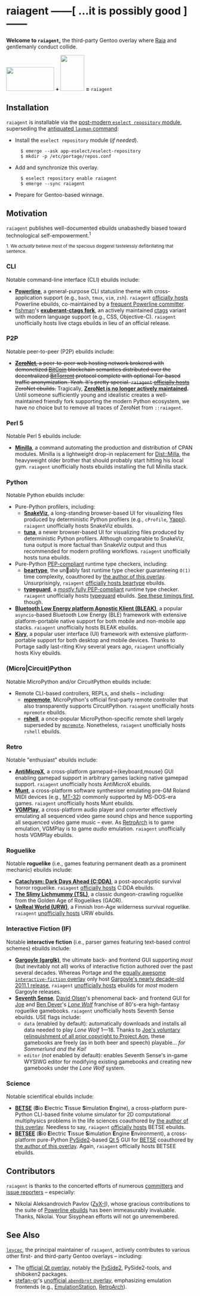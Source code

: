 raiagent ——[ …it is possibly good ]——
=====================================

<!---
FIXME: Uncomment the following preferred document title, assuming we finally
crush all outstanding Travis-CI issues.

raiagent —————————[ [![Build Status](https://api.travis-ci.org/leycec/raiagent.svg?branch=master)](https://travis-ci.org/leycec/raiagent) ]—————————
===========
--->

**Welcome to `raiagent`,** the third-party Gentoo overlay where [Raia](https://en.wikipedia.org/wiki/Raja_%28genus%29) and gentlemanly conduct collide.

<img src="https://cloud.githubusercontent.com/assets/217028/7741975/ce3e814a-ff55-11e4-84d9-7fe8f2fab2f0.png" width="128" height="64"/> **+** <img src="https://cloud.githubusercontent.com/assets/217028/7742504/0d4c7394-ff5e-11e4-9352-9a30362fb37c.png" width="64" height="96"/> **=** `raiagent`

## Installation

`raiagent` is installable via the [post-modern `eselect repository`
module](https://wiki.gentoo.org/wiki/Eselect/Repository), superseding the
[antiquated `layman` command](https://wiki.gentoo.org/wiki/Layman):

* Install the `eselect repository` module (*if needed*).

        $ emerge --ask app-eselect/eselect-repository
        $ mkdir -p /etc/portage/repos.conf

* Add and synchronize this overlay.

        $ eselect repository enable raiagent
        $ emerge --sync raiagent

* Prepare for Gentoo-based winnage.

## Motivation

`raiagent` publishes well-documented ebuilds unabashedly biased toward technological self-empowerment.<sup>1</sup>

<sup>1. We *actually* believe most of the specious doggerel tastelessly defibrillating that sentence.</sup>

### CLI

Notable command-line interface (CLI) ebuilds include:

* **[Powerline](https://github.com/powerline/powerline)**, a general-purpose CLI
  statusline theme with cross-application support (e.g., `bash`, `tmux`, `vim`,
  `zsh`). `raiagent` [officially
  hosts](https://powerline.readthedocs.org/en/latest/installation/linux.html)
  Powerline ebuilds, co-maintained by a [frequent Powerline
  committer](https://github.com/ZyX-I).
* [fishman](https://github.com/fishman)'s **[exuberant-ctags
  fork](https://github.com/fishman/ctags)**, an actively maintained
  [ctags](https://en.wikipedia.org/wiki/Ctags) variant with modern language
  support (e.g., CSS, Objective-C). `raiagent` unofficially hosts live ctags
  ebuilds in lieu of an official release.

### P2P

Notable peer-to-peer (P2P) ebuilds include:

* ~~**[ZeroNet](https://zeronet.io)**, a peer-to-peer web hosting network
  brokered with demonetized [BitCoin](https://en.wikipedia.org/wiki/Bitcoin)
  blockchain semantics distributed over the decentralized
  [BitTorrent](https://en.wikipedia.org/wiki/BitTorrent) protocol complete with
  optional Tor-based traffic anonymization. *Yeah.* It's pretty special.
  `raiagent` [officially hosts](https://github.com/HelloZeroNet/ZeroNet)
  ZeroNet ebuilds.~~ Tragically, **[ZeroNet is no longer actively
  maintained](https://github.com/HelloZeroNet/ZeroNet/issues/2749).** Until
  someone sufficiently young and idealistic creates a well-maintained friendly
  fork supporting the modern Python ecosystem, we have *no* choice but to
  remove all traces of ZeroNet from `::raiagent`.

### Perl 5

Notable Perl 5 ebuilds include:

* **[Minilla](https://metacpan.org/pod/Minilla)**, a command automating the
  production and distribution of CPAN modules. Minilla is a lightweight drop-in
  replacement for [Dist::Milla](https://metacpan.org/pod/Dist::Milla), the
  heavyweight older brother that should probably start hitting his local gym.
  `raiagent` unofficially hosts ebuilds installing the full Minilla stack.

### Python

Notable Python ebuilds include:

* Pure-Python profilers, including:
  * **[SnakeViz](https://jiffyclub.github.io/snakeviz)**, a long-standing
    browser-based UI for visualizing files produced by deterministic Python
    profilers (e.g., `cProfile`, [Yappi](https://github.com/sumerc/yappi)).
    `raiagent` unofficially hosts SnakeViz ebuilds.
  * **[tuna](https://github.com/nschloe/tuna)**, a newer browser-based UI for
    visualizing files produced by deterministic Python profilers. Although
    comparable to SnakeViz, tuna output is more factual than SnakeViz output
    and thus recommended for modern profiling workflows. `raiagent`
    unofficially hosts tuna ebuilds.
* Pure-Python [PEP-compliant](https://www.python.org/dev/peps/pep-0484) runtime
  type checkers, including:
  * **[beartype](https://github.com/beartype/beartype)**, the un:bear:ably fast
    runtime type checker guaranteeing `O(1)` time complexity, coauthored by
    [the author of this overlay](https://github.com/leycec). Unsurprisingly,
    `raiagent` [officially hosts
    beartype](https://github.com/beartype/beartype#features) ebuilds.
  * **[typeguard](https://github.com/agronholm/typeguard)**, a
    [*mostly* fully PEP-compliant](https://www.python.org/dev/peps/pep-0484)
    runtime type checker. `raiagent` unofficially hosts
    [typeguard](https://github.com/agronholm/typeguard) ebuilds. [See these
    timings first](https://github.com/beartype/beartype#timings), though.
* **[Bluetooth Low Energy platform Agnostic Klient
  (BLEAK)](https://github.com/hbldh/bleak)**, a popular `asyncio`-based
  Bluetooth Low Energy (BLE) framework with extensive platform-portable native
  support for both mobile and non-mobile app stacks. `raiagent` unofficially
  hosts BLEAK ebuilds.
* **[Kivy](https://kivy.org)**, a popular user interface (UI) framework with
  extensive platform-portable support for both desktop and mobile devices.
  Thanks to Portage sadly last-riting Kivy several years ago, `raiagent`
  unofficially hosts Kivy ebuilds.

### (Micro|Circuit)Python

Notable MicroPython and/or CircuitPython ebuilds include:

* Remote CLI-based controllers, REPLs, and shells – including:
  * **[mpremote](https://docs.micropython.org/en/latest/reference/mpremote.html)**,
    MicroPython's official first-party remote controller that also
    transparently supports CircuitPython. `raiagent` unofficially hosts
    `mpremote` ebuilds.
  * **[rshell](https://github.com/dhylands/rshell)**, a once-popular
    MicroPython-specific remote shell largely superseded by
    [`mpremote`](https://docs.micropython.org/en/latest/reference/mpremote.html).
    Nonetheless, `raiagent` unofficially hosts `rshell` ebuilds.

### Retro

Notable "enthusiast" ebuilds include:

* **[AntiMicroX](https://github.com/AntiMicroX/antimicrox)**, a cross-platform
  gamepad->{keyboard,mouse} GUI enabling gamepad support in arbitrary games
  lacking native gamepad support. `raiagent` unofficially hosts AntiMicroX
  ebuilds.
* **[Munt](https://github.com/munt/munt)**, a cross-platform software
  synthesiser emulating pre-GM Roland MIDI devices (e.g.,
  [MT-32](https://en.wikipedia.org/wiki/Roland_MT-32)) commonly supported by
  MS-DOS-era games. `raiagent` unofficially hosts Munt ebuilds.
* **[VGMPlay](http://vgmrips.net/forum/viewtopic.php?t=112)**, a cross-platform
  audio player and converter effectively emulating all sequenced video game
  sound chips and hence supporting all sequenced video game music – ever. As
  [RetroArch](https://www.libretro.com/index.php/retroarch-2) is to game
  emulation, VGMPlay is to game *audio* emulation. `raiagent` unofficially hosts
  VGMPlay ebuilds.

### Roguelike

Notable **roguelike** (i.e., games featuring permanent death as a prominent
mechanic) ebuilds include:

* **[Cataclysm: Dark Days Ahead (C:DDA)](https://cataclysmdda.org)**, a
  post-apocalyptic survival horror roguelike. `raiagent` [officially
  hosts](https://cddawiki.chezzo.com/cdda_wiki/index.php?title=How_to_compile#Gentoo)
  C:DDA ebuilds.
* **[The Slimy Lichmummy
  (TSL)](http://www.happyponyland.net/the-slimy-lichmummy)**, a classic
  dungeon-crawling roguelike from the Golden Age of Roguelikes (GAOR).
* **[UnReal World (URW)](http://www.unrealworld.fi)**, a Finnish Iron-Age
  wilderness survival roguelike. `raiagent` [unofficially
  hosts](http://z3.invisionfree.com/UrW_forum/index.php?showtopic=3551) URW ebuilds.

### Interactive Fiction (IF)

Notable **interactive fiction** (i.e., parser games featuring text-based
control schemes) ebuilds include:

* **[Gargoyle (garglk)](http://ccxvii.net/gargoyle)**, the ultimate back- and
  frontend GUI supporting *most* (but inevitably not all) works of interactive
  fiction authored over the past several decades. Whereas Portage and the
  [equally awesome `interactive-fiction`
  overlay](https://repo.or.cz/w/gentoo-interactive-fiction.git) only host
  [Gargoyle's nearly decade-old 2011.1
  release](https://github.com/garglk/garglk/releases), `raiagent` [unofficially
  hosts](https://intfiction.org/t/gargoyle-2019-1-for-gentoo-linux-for-great-justice/43384)
  ebuilds for *most* modern Gargoyle releases.
* **[Seventh Sense](https://www.projectaon.org/staff/david)**, [David
  Olsen](https://www.projectaon.org/staff/david/donate.php)'s phenomenal back-
  and frontend GUI for [Joe](https://en.wikipedia.org/wiki/Joe_Dever) and [Ben
  Dever](https://gamebooknews.com/tag/ben-dever)'s *[Lone
  Wolf](https://en.wikipedia.org/wiki/Lone_Wolf_\(gamebooks\))* franchise of
  80's-era high-fantasy roguelike gamebooks. `raiagent` unofficially hosts
  Seventh Sense ebuilds. USE flags include:
  * `data` (enabled by default): automatically downloads and installs all data
    needed to play *Lone Wolf* 1—18. Thanks to [Joe's voluntary relinquishment
    of all prior copyright to Project
    Aon](https://www.projectaon.org/en/Main/Home), these gamebooks are freely
    (as in both beer and speech) playable... *for Sommerlund and the Kai!*
  * `editor` (*not* enabled by default): enables Seventh Sense's in-game WYSIWG
    editor for modifying existing gamebooks and creating new gamebooks under
    the *Lone Wolf* system.

### Science

Notable scientifical ebuilds include:

* **[BETSE](https://gitlab.com/betse/betse)** (**B**io **E**lectric **T**issue
  **S**imulation **E**ngine), a cross-platform pure-Python CLI-based finite
  volume simulator for 2D computational multiphysics problems in the life
  sciences coauthored by [the author of this
  overlay](https://github.com/leycec). Needless to say, `raiagent` [officially
  hosts](https://gitlab.com/betse/betse/blob/master/doc/md/INSTALL.md) BETSE
  ebuilds.
* **[BETSEE](https://gitlab.com/betse/betsee)** (**B**io **E**lectric **T**issue
  **S**imulation **E**ngine **E**nvironment), a cross-platform pure-Python
  [PySide2](https://wiki.qt.io/PySide2)-based [Qt 5](https://www.qt.io) GUI for
  [BETSE](https://gitlab.com/betse/betse) coauthored by [the author of this
  overlay](https://github.com/leycec). Again, `raiagent` officially hosts
  BETSEE ebuilds.

## Contributors

`raiagent` is thanks to the concerted efforts of numerous
[committers](https://github.com/leycec/raiagent/graphs/contributors) and
[issue reporters](https://github.com/leycec/raiagent/issues) – especially:

* Nikolai Aleksandrovich Pavlov ([ZyX-I](https://github.com/ZyX-I)), whose
  gracious contributions to the suite of [Powerline
  ebuilds](https://github.com/leycec/raiagent/tree/master/app-misc) has been
  immeasurably invaluable. Thanks, Nikolai. Your Sisyphean efforts will not go
  unremembered.

## See Also

[`leycec`](https://github.com/leycec), the principal maintainer of `raiagent`,
actively contributes to various other first- and third-party Gentoo overlays –
including:

* The [official Qt overlay](https://github.com/gentoo/qt), notably the
  [PySide2](https://wiki.qt.io/PySide2), PySide2-tools, and shiboken2 packages.
* [stefan-gr](https://github.com/stefan-gr)'s
  [unofficial `abendbrot` overlay](https://github.com/stefan-gr/abendbrot),
  emphasizing emulation frontends (e.g.,
  [EmulationStation](http://www.emulationstation.org),
  [RetroArch](http://www.libretro.com)).
